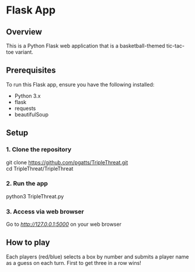 # Flask App

## Overview

This is a Python Flask web application that is a basketball-themed tic-tac-toe variant.

## Prerequisites

To run this Flask app, ensure you have the following installed:

- Python 3.x
- flask
- requests
- beautifulSoup

## Setup

### 1. Clone the repository

git clone https://github.com/pgatts/TripleThreat.git <br/>
cd TripleThreat/TripleThreat

### 2. Run the app
python3 TripleThreat.py

### 3. Access via web browser
Go to *http://127.0.0.1:5000* on your web browser

## How to play
Each players (red/blue) selects a box by number and submits a player name as a guess on each turn.
First to get three in a row wins!
